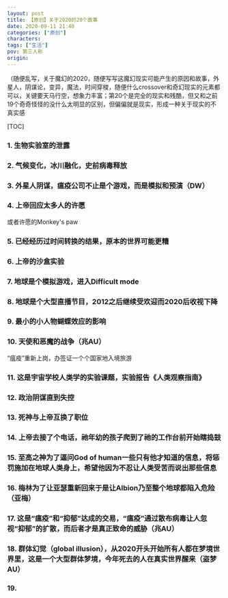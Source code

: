 ```yaml
---
layout: post
title: 【原创】关于2020的20个故事
date: 2020-09-11 21:40
categories: ["原创"]
characters: 
tags: ["生活"]
pov: 第三人称
origin: 
---
```

（随便乱写，关于魔幻的2020，随便写写这魔幻现实可能产生的原因和故事，外星人，阴谋论，变异，魔法，时间穿梭，随便什么crossover和奇幻现实的元素都可以，关键要天马行空，想象力丰富；第20个是完全的现实和残酷，但又和之前19个奇奇怪怪的没什么太明显的区别，但偏偏就是现实，形成一种关于现实的不真实感

[TOC]

### 1. 生物实验室的泄露

### 2. 气候变化，冰川融化，史前病毒释放

### 3. 外星人阴谋，瘟疫公司不止是个游戏，而是模拟和预演（DW）

### 4. 上帝回应太多人的许愿

或者许愿的Monkey's paw

### 5. 已经经历过时间转换的结果，原本的世界可能更糟

### 6. 上帝的沙盒实验

### 7. 地球是个模拟游戏，进入Difficult mode

### 8. 地球是个大型直播节目，2012之后继续受欢迎而2020后收视下降

### 9. 最小的小人物蝴蝶效应的影响

### 10. 天使和恶魔的战争（兆AU）

“瘟疫”重新上岗，办签证一个个国家地入境旅游

### 11. 这是宇宙学校人类学的实验课题，实验报告《人类观察指南》

### 12. 政治阴谋直到失控

### 13. 死神与上帝互换了职位

### 14. 上帝去接了个电话，祂年幼的孩子爬到了祂的工作台前开始瞎捣鼓

### 15. 至高之神为了逼问God of human一些只有他才知道的信息，将惩罚施加在地球人类身上，希望他因为不忍让人类受苦而说出那些信息

### 16. 梅林为了让亚瑟重新回来于是让Albion乃至整个地球都陷入危险（亚梅）

### 17. 这是“瘟疫”和“抑郁”达成的交易，“瘟疫”通过散布病毒让人忽视“抑郁”的扩散，而后者才是真正致命的威胁（兆AU）

### 18. 群体幻觉（global illusion），从2020开头开始所有人都在梦境世界里，这是一个大型群体梦境，今年死去的人在真实世界醒来（盗梦AU）

### 19. 

